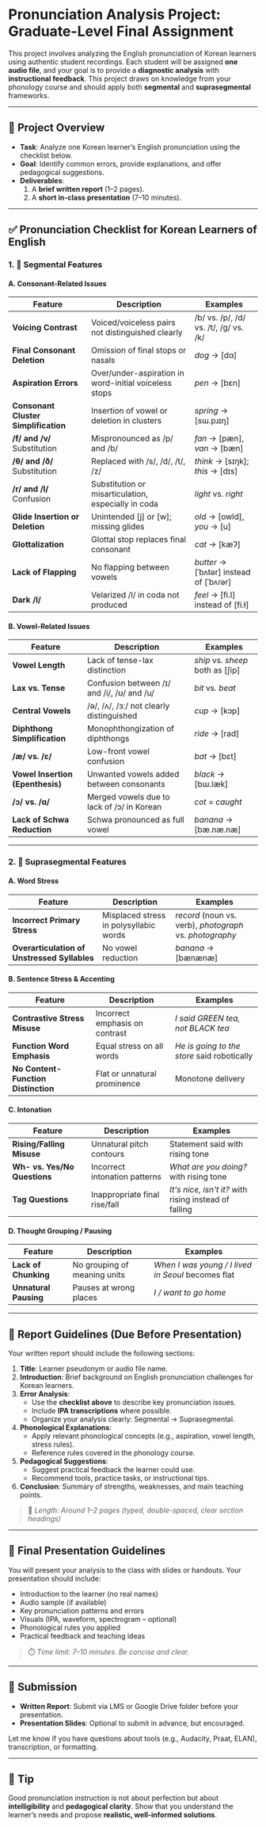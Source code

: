 # Pronunciation Analysis Project: Graduate-Level Final Assignment

This project involves analyzing the English pronunciation of Korean learners using authentic student recordings. Each student will be assigned **one audio file**, and your goal is to provide a **diagnostic analysis** with **instructional feedback**. This project draws on knowledge from your phonology course and should apply both **segmental** and **suprasegmental** frameworks.

---

## 🎯 Project Overview

- **Task**: Analyze one Korean learner’s English pronunciation using the checklist below.
- **Goal**: Identify common errors, provide explanations, and offer pedagogical suggestions.
- **Deliverables**:
  1. A **brief written report** (1–2 pages).
  2. A **short in-class presentation** (7–10 minutes).

---

## ✅ Pronunciation Checklist for Korean Learners of English

### 1. 🧩 Segmental Features

#### A. Consonant-Related Issues

| Feature | Description | Examples |
|--------|-------------|----------|
| **Voicing Contrast** | Voiced/voiceless pairs not distinguished clearly | /b/ vs. /p/, /d/ vs. /t/, /g/ vs. /k/ |
| **Final Consonant Deletion** | Omission of final stops or nasals | *dog* → [dɑ] |
| **Aspiration Errors** | Over/under-aspiration in word-initial voiceless stops | *pen* → [bɛn] |
| **Consonant Cluster Simplification** | Insertion of vowel or deletion in clusters | *spring* → [sɯ.pɹɪŋ] |
| **/f/ and /v/** Substitution | Mispronounced as /p/ and /b/ | *fan* → [pæn], *van* → [bæn] |
| **/θ/ and /ð/** Substitution | Replaced with /s/, /d/, /t/, /z/ | *think* → [sɪŋk]; *this* → [dɪs] |
| **/r/ and /l/** Confusion | Substitution or misarticulation, especially in coda | *light* vs. *right* |
| **Glide Insertion or Deletion** | Unintended [j] or [w]; missing glides | *old* → [owld], *you* → [u] |
| **Glottalization** | Glottal stop replaces final consonant | *cat* → [kæʔ] |
| **Lack of Flapping** | No flapping between vowels | *butter* → [ˈbʌtər] instead of [ˈbʌɾər] |
| **Dark /l/** | Velarized /l/ in coda not produced | *feel* → [fi.l] instead of [fi.ɫ] |

#### B. Vowel-Related Issues

| Feature | Description | Examples |
|--------|-------------|----------|
| **Vowel Length** | Lack of tense-lax distinction | *ship* vs. *sheep* both as [ʃip] |
| **Lax vs. Tense** | Confusion between /ɪ/ and /i/, /ʊ/ and /u/ | *bit* vs. *beat* |
| **Central Vowels** | /ə/, /ʌ/, /ɜː/ not clearly distinguished | *cup* → [kɔp] |
| **Diphthong Simplification** | Monophthongization of diphthongs | *ride* → [rad] |
| **/æ/ vs. /ɛ/** | Low-front vowel confusion | *bat* → [bɛt] |
| **Vowel Insertion (Epenthesis)** | Unwanted vowels added between consonants | *black* → [bɯ.læk] |
| **/ɔ/ vs. /ɑ/** | Merged vowels due to lack of /ɔ/ in Korean | *cot* = *caught* |
| **Lack of Schwa Reduction** | Schwa pronounced as full vowel | *banana* → [bæ.næ.næ] |

---

### 2. 📏 Suprasegmental Features

#### A. Word Stress

| Feature | Description | Examples |
|--------|-------------|----------|
| **Incorrect Primary Stress** | Misplaced stress in polysyllabic words | *record* (noun vs. verb), *photograph* vs. *photography* |
| **Overarticulation of Unstressed Syllables** | No vowel reduction | *banana* → [bænænæ] |

#### B. Sentence Stress & Accenting

| Feature | Description | Examples |
|--------|-------------|----------|
| **Contrastive Stress Misuse** | Incorrect emphasis on contrast | *I said GREEN tea, not BLACK tea* |
| **Function Word Emphasis** | Equal stress on all words | *He is going to the store* said robotically |
| **No Content-Function Distinction** | Flat or unnatural prominence | Monotone delivery |

#### C. Intonation

| Feature | Description | Examples |
|--------|-------------|----------|
| **Rising/Falling Misuse** | Unnatural pitch contours | Statement said with rising tone |
| **Wh- vs. Yes/No Questions** | Incorrect intonation patterns | *What are you doing?* with rising tone |
| **Tag Questions** | Inappropriate final rise/fall | *It's nice, isn't it?* with rising instead of falling |

#### D. Thought Grouping / Pausing

| Feature | Description | Examples |
|--------|-------------|----------|
| **Lack of Chunking** | No grouping of meaning units | *When I was young / I lived in Seoul* becomes flat |
| **Unnatural Pausing** | Pauses at wrong places | *I / want to go home* |

---

## 📝 Report Guidelines (Due Before Presentation)

Your written report should include the following sections:

1. **Title**: Learner pseudonym or audio file name.
2. **Introduction**: Brief background on English pronunciation challenges for Korean learners.
3. **Error Analysis**:
   - Use the **checklist above** to describe key pronunciation issues.
   - Include **IPA transcriptions** where possible.
   - Organize your analysis clearly: Segmental → Suprasegmental.
4. **Phonological Explanations**:
   - Apply relevant phonological concepts (e.g., aspiration, vowel length, stress rules).
   - Reference rules covered in the phonology course.
5. **Pedagogical Suggestions**:
   - Suggest practical feedback the learner could use.
   - Recommend tools, practice tasks, or instructional tips.
6. **Conclusion**: Summary of strengths, weaknesses, and main teaching points.

> 📌 *Length: Around 1–2 pages (typed, double-spaced, clear section headings)*

---

## 🎤 Final Presentation Guidelines

You will present your analysis to the class with slides or handouts. Your presentation should include:

- Introduction to the learner (no real names)
- Audio sample (if available)
- Key pronunciation patterns and errors
- Visuals (IPA, waveform, spectrogram – optional)
- Phonological rules you applied
- Practical feedback and teaching ideas

> ⏱️ *Time limit: 7–10 minutes. Be concise and clear.*

---

## 🧾 Submission

- **Written Report**: Submit via LMS or Google Drive folder before your presentation.
- **Presentation Slides**: Optional to submit in advance, but encouraged.

Let me know if you have questions about tools (e.g., Audacity, Praat, ELAN), transcription, or formatting.

---

## 🧠 Tip

Good pronunciation instruction is not about perfection but about **intelligibility** and **pedagogical clarity**. Show that you understand the learner’s needs and propose **realistic, well-informed solutions**.

